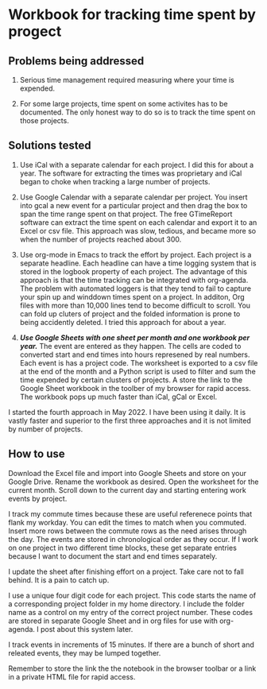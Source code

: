 # Workbook for tracking time spent by progect

## Problems being addressed

1. Serious time management required measuring where your time is expended.

2. For some large projects, time spent on some activites has to be documented.
The only honest way to do so is to track the time spent on those projects.

## Solutions tested

1. Use iCal with a separate calendar for each project. I did this for about a year. The software for extracting the times was proprietary and iCal began to choke when tracking a large number of projects. 

2. Use Google Calendar with a separate calendar per project. You insert into gcal a new event for a particular project and then drag the box to span the time range spent on that project. The free GTimeReport software can extract the time spent on each calendar and export it to an Excel or csv file.
This approach was slow, tedious, and became more so when the number of projects reached about 300.

3. Use org-mode in Emacs to track the effort by project. 
Each project is a separate headline.
Each headline can have a time logging system that is stored in the logbook property of each project.
The advantage of this approach is that the time tracking can be integrated with org-agenda.
The problem with automated loggers is that they tend to fail to capture your spin up and winddown times spent on a project.
In additon, Org files with more than 10,000 lines tend to become difficult to scroll.
You can fold up cluters of project and the folded information is prone to being accidently deleted.
I tried this approach for about a year.

4. ***Use Google Sheets with one sheet per month and one workbook per year.*** The event are entered as they happen. The cells are coded to converted start and end times into hours represened by real numbers. Each event is has a project code. The worksheet is exported to a csv file at the end of the month and a Python script is used to filter and sum the time expended by certain clusters of projects. A store the link to the Google Sheet workbook in the toolber of my browser for rapid access. The workbook pops up much faster than iCal, gCal or Excel.

I started the fourth approach in May 2022. I have been using it daily. It is vastly faster and superior to the first three approaches and it is not limited by number of projects.

## How to use

Download the Excel file and import into Google Sheets and store on your Google Drive.
Rename the workbook as desired.
Open the worksheet for the current month.
Scroll down to the current day and starting entering work events by project.

I track my commute times because these are useful referenece points that flank my workday.
You can edit the times to match when you commuted.
Insert more rows between the commute rows as the need arises through the day.
The events are stored in chronological order as they occur.
If I work on one project in two different time blocks, these get separate entries because I want to document the start and end times separately.

I update the sheet after finishing effort on a project.
Take care not to fall behind.
It is a pain to catch up.

I use a unique four digit code for each project.
This code starts the name of a corresponding project folder in my home directory.
I include the folder name as a control on my entry of the correct project number.
These codes are stored in separate Google Sheet and in org files for use with org-agenda.
I post about this system later.

I track events in increments of 15 minutes.
If there are a bunch of short and releated events, they may be lumped together.

Remember to store the link the the notebook in the browser toolbar or a link in a private HTML file for rapid access.



